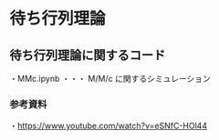 # 待ち行列理論

## 待ち行列理論に関するコード
・MMc.ipynb ・・・ M/M/c に関するシミュレーション

### 参考資料
・https://www.youtube.com/watch?v=eSNfC-HOl44
